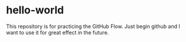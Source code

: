 # hello-world
This repository is for practicing the GitHub Flow.
Just begin  github and I want to use it for great effect in the future.
